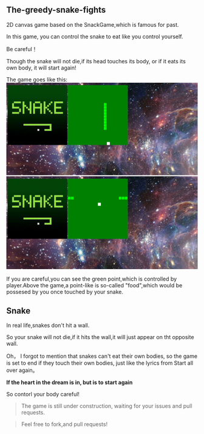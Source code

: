 ## The-greedy-snake-fights

2D canvas game based on the SnackGame,which is famous for past.

In this game, you can control the snake to eat like you control yourself.

Be careful！

Though the snake will not die,if its head touches its body, or if it eats its own body, it will start again!

The game goes like this:
![Game](Game.png)
![Game_2.png](Game_2.png)

If you are careful,you can see the green point,which is controlled by player.Above the game,a point-like is so-called "food",which would be possesed by you once touched by your snake.

## Snake
In real life,snakes don't hit a wall.

So your snake will not die,if it hits the wall,it will just appear on tht opposite wall.

Oh， I forgot to mention that snakes can't eat their own bodies, so the game is set to end if they touch their own bodies, just like the lyrics from Start all over again。

**If the heart in the dream is in, but is to start again**

So contorl your body careful!

>The game is still under construction, waiting for your issues and pull requests.
 
>Feel free to fork,and pull requests!
